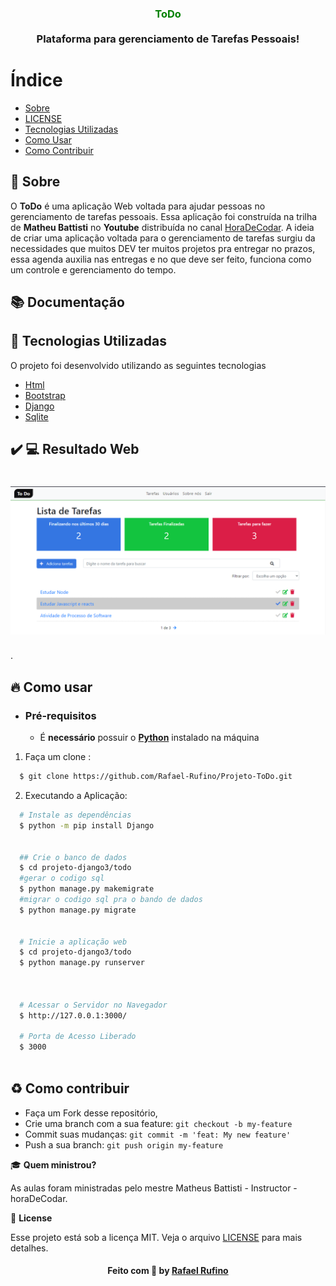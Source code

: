 

<h3 align="center">
    <b style = "color: green";>ToDo</b>
    <br><br>
    <b> Plataforma para gerenciamento de Tarefas Pessoais!</b>  
    <br>
</h3>



# Índice

- [Sobre](#sobre)
- [LICENSE](#license)
- [Tecnologias Utilizadas](#tecnologias-utilizadas)
- [Como Usar](#como-usar)
- [Como Contribuir](#como-contribuir)

<a id="sobre"></a>


## :bookmark: Sobre

	
O <strong>ToDo</strong> é uma aplicação Web voltada para ajudar pessoas no gerenciamento de tarefas pessoais.
Essa aplicação foi construída na trilha de <strong>Matheu Battisti</strong> no <strong>Youtube</strong> distribuída no canal [HoraDeCodar](https://www.youtube.com/watch?v=93sDfZn89nM&list=PLnDvRpP8BnewqnMzRnBT5LeTpld5bMvsj&index=20&ab_channel=MatheusBattisti-HoradeCodar). A ideia de criar uma aplicação voltada para o gerenciamento de tarefas surgiu da necessidades que muitos DEV ter muitos projetos pra entregar no prazos, essa agenda auxilia nas entregas e no que deve ser feito, funciona como um controle e gerenciamento do tempo.
<a id="documentacao"></a>

## :books: Documentação




<a id="tecnologias-utilizadas"></a>

## :rocket: Tecnologias Utilizadas

O projeto foi desenvolvido utilizando as seguintes tecnologias

- [Html](https://developer.mozilla.org/pt-BR/docs/Aprender/HTML/Introducao_ao_HTML)
- [Bootstrap](https://getbootstrap.com/docs/5.0/getting-started/introduction/)
- [Django](https://docs.djangoproject.com/en/3.1/)
- [Sqlite](https://sqlite.org/docs.html)



## :heavy_check_mark: :computer: Resultado Web

<h1 align="center">
    <img alt="Web Home" src="./.github/ToDo.png" width="600px">
</h1>

<a id="como-usar"></a>.

## :fire: Como usar

- ### **Pré-requisitos**

  - É **necessário** possuir o **[Python](https://www.python.org/)** instalado na máquina

  

1. Faça um clone :

```sh
  $ git clone https://github.com/Rafael-Rufino/Projeto-ToDo.git

```

2. Executando a Aplicação:

```sh
  # Instale as dependências
  $ python -m pip install Django


  ## Crie o banco de dados
  $ cd projeto-django3/todo
  #gerar o codigo sql
  $ python manage.py makemigrate
  #migrar o codigo sql pra o bando de dados 
  $ python manage.py migrate


  # Inicie a aplicação web
  $ cd projeto-django3/todo
  $ python manage.py runserver


  
  # Acessar o Servidor no Navegador
  $ http://127.0.0.1:3000/
 
  # Porta de Acesso Liberado
  $ 3000



```


## :recycle: Como contribuir

- Faça um Fork desse repositório,
- Crie uma branch com a sua feature: `git checkout -b my-feature`
- Commit suas mudanças: `git commit -m 'feat: My new feature'`
- Push a sua branch: `git push origin my-feature`


🎓 **Quem ministrou?**

As aulas foram ministradas pelo mestre Matheus Battisti - Instructor - horaDeCodar.

📝 **License**

Esse projeto está sob a licença MIT. Veja o arquivo [LICENSE](LICENSE.md) para mais detalhes.




<h4 align="center">
    Feito com 💜 by <a href="https://www.linkedin.com/in/rafael-r-dos-santos-b889311ba/" target="_blank">Rafael Rufino</a>
</h4>



